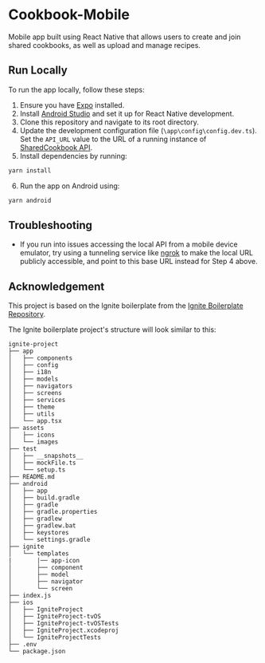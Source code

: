 # Cookbook-Mobile

Mobile app built using React Native that allows users to create and join shared cookbooks, as well as upload and manage recipes.

## Run Locally

To run the app locally, follow these steps:

1. Ensure you have [Expo](https://expo.dev/) installed.
2. Install [Android Studio](https://developer.android.com/studio) and set it up for React Native development.
3. Clone this repository and navigate to its root directory.
4. Update the development configuration file (`\app\config\config.dev.ts`). Set the `API_URL` value to the URL of a running instance of [SharedCookbook API](https://github.com/bretthoes/SharedCookbook).
5. Install dependencies by running:

```bash
yarn install
```

6. Run the app on Android using:

```bash
yarn android
```

## Troubleshooting
- If you run into issues accessing the local API from a mobile device emulator, try using a tunneling service like [ngrok](https://ngrok.com/) to make the local URL publicly accessible, and point to this base URL instead for Step 4 above.

## Acknowledgement

This project is based on the Ignite boilerplate from the [Ignite Boilerplate Repository](https://github.com/infinitered/ignite).

The Ignite boilerplate project's structure will look similar to this:

```
ignite-project
├── app
│   ├── components
│   ├── config
│   ├── i18n
│   ├── models
│   ├── navigators
│   ├── screens
│   ├── services
│   ├── theme
│   ├── utils
│   └── app.tsx
├── assets
│   ├── icons
│   └── images
├── test
│   ├── __snapshots__
│   ├── mockFile.ts
│   └── setup.ts
├── README.md
├── android
│   ├── app
│   ├── build.gradle
│   ├── gradle
│   ├── gradle.properties
│   ├── gradlew
│   ├── gradlew.bat
│   ├── keystores
│   └── settings.gradle
├── ignite
│   └── templates
|       |── app-icon
│       ├── component
│       ├── model
│       ├── navigator
│       └── screen
├── index.js
├── ios
│   ├── IgniteProject
│   ├── IgniteProject-tvOS
│   ├── IgniteProject-tvOSTests
│   ├── IgniteProject.xcodeproj
│   └── IgniteProjectTests
├── .env
└── package.json

```
